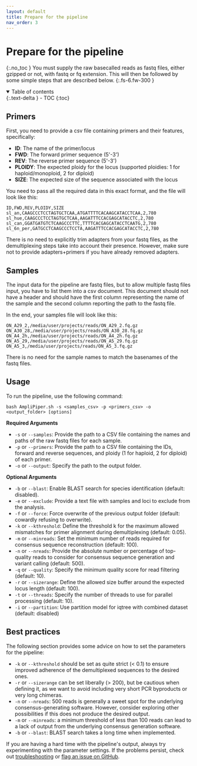 ```yaml
---
layout: default
title: Prepare for the pipeline
nav_order: 3
---
```


# Prepare for the pipeline
{:.no_toc }
You must supply the raw basecalled reads as fastq files, either gzipped or not, with fastq or fq extension. This will then be followed by some simple steps that are described below.
{:.fs-6.fw-300 }

<details open markdown="block">
  <summary>
    Table of contents
  </summary>
  {:.text-delta }
- TOC
{:toc}
</details>

## Primers
First, you need to provide a csv file containing primers and their features, specifically:

* **ID**: The name of the primer/locus
* **FWD**: The forward primer sequence (5'-3')
* **REV**: The reverse primer sequence (5'-3')
* **PLOIDY**: The expected ploidy for the locus (supported ploidies: 1 for haploid/monoploid, 2 for diploid)
* **SIZE**: The expected size of the sequence associated with the locus

You need to pass all the required data in this exact format, and the file will look like this:

```csv
ID,FWD,REV,PLOIDY,SIZE
sl_an,CAAGCCCTCCTAGTGCTCAA,ATGATTTTCACAAGCATACCTCAA,2,780
sl_hue,CAAGCCCTCCTAGTGCTCAA,AAGATTTCCACGAGCATACCTC,2,780
sl_can,GGATGATGTCTCAAGCCCTTC,TTTTCACGAGCATACCTCAATG,2,780
sl_6n_per,GATGCCTCAAGCCCTCCTA,AAGATTTCCACGAGCATACCTC,2,780
```

There is no need to explicitly trim adapters from your fastq files, as the demultiplexing steps take into account their presence. However, make sure not to provide adapters+primers if you have already removed adapters.

## Samples
The input data for the pipeline are fastq files, but to allow multiple fastq files input, you have to list them into a csv document. This document should not have a header and should have the first column representing the name of the sample and the second column reporting the path to the fastq file.

In the end, your samples file will look like this:

```csv
ON_A29_2,/media/user/projects/reads/ON_A29_2.fq.gz
ON_A30_28,/media/user/projects/reads/ON_A30_28.fq.gz
ON_A4_2h,/media/user/projects/reads/ON_A4_2h.fq.gz
ON_A5_29,/media/user/projects/reads/ON_A5_29.fq.gz
ON_A5_3,/media/user/projects/reads/ON_A5_3.fq.gz
```
There is no need for the sample names to match the basenames of the fastq files.

## Usage

To run the pipeline, use the following command:
```
bash AmpliPiper.sh -s <samples_csv> -p <primers_csv> -o <output_folder> [options]
```
**Required Arguments**

* `-s` or `--samples`: Provide the path to a CSV file containing the names and paths of the raw fastq files for each sample.
* `-p` or `--primers`: Provide the path to a CSV file containing the IDs, forward and reverse sequences, and ploidy (1 for haploid, 2 for diploid) of each primer.
* `-o` or `--output`: Specify the path to the output folder.

**Optional Arguments**

* `-b` or `--blast`: Enable BLAST search for species identification (default: disabled).
* `-e` or `--exclude`: Provide a text file with samples and loci to exclude from the analysis.
* `-f` or `--force`: Force overwrite of the previous output folder (default: cowardly refusing to overwrite).
* `-k` or `--kthreshold`: Define the threshold k for the maximum allowed mismatches for primer alignment during demultiplexing (default: 0.05).
* `-m` or `--minreads`: Set the minimum number of reads required for consensus sequence reconstruction (default: 100).
* `-n` or `--nreads`: Provide the absolute number or percentage of top-quality reads to consider for consensus sequence generation and variant calling (default: 500).
* `-q` or `--quality`: Specify the minimum quality score for read filtering (default: 10).
* `-r` or `--sizerange`: Define the allowed size buffer around the expected locus length (default: 100).
* `-t` or `--threads`: Specify the number of threads to use for parallel processing (default: 10).
* `-i` or `--partition`: Use partition model for iqtree with combined dataset (default: disabled)

## Best practices

The following section provides some advice on how to set the parameters for the pipeline:

* `-k` or `--kthreshold` should be set as quite strict (< 0.1) to ensure improved adherence of the demultiplexed sequences to the desired ones.
* `-r` or `--sizerange` can be set liberally (> 200), but be cautious when defining it, as we want to avoid including very short PCR byproducts or very long chimeras.
* `-n` or `--nreads`: 500 reads is generally a sweet spot for the underlying consensus-generating software. However, consider exploring other possibilities if this does not produce the desired output.
* `-m` or `--minreads`: a minimum threshold of less than 100 reads can lead to a lack of output from the underlying consensus generation software.
* `-b` or `--blast`: BLAST search takes a long time when implemented.

If you are having a hard time with the pipeline's output, always try experimenting with the parameter settings. If the problems persist, check out [troubleshooting](./search.md) or [flag an issue on GitHub](https://github.com/nhmvienna/AmpliPiper/issues).
